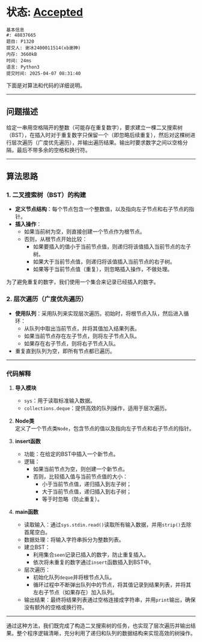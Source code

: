 # 状态: [Accepted](http://dsbpython.openjudge.cn/dspythonbook/solution/48837665/)

```
基本信息
#: 48837665
题目: P1320
提交人: 谢冰2400011514(xb谢神)
内存: 3660kB
时间: 24ms
语言: Python3
提交时间: 2025-04-07 08:31:40
```

​下面是对算法和代码的详细说明。

---

## 问题描述

给定一串用空格隔开的整数（可能存在重复数字），要求建立一棵二叉搜索树（BST），在插入时对于重复数字只保留一个（即忽略后续重复），然后对这棵树进行层次遍历（广度优先遍历），并输出遍历结果。输出时要求数字之间以空格分隔，最后不带多余的空格和换行符。

---

## 算法思路

### 1. 二叉搜索树（BST）的构建

- **定义节点结构**：每个节点包含一个整数值，以及指向左子节点和右子节点的指针。
- **插入操作**：
  - 如果当前树为空，则直接创建一个节点作为根节点。
  - 否则，从根节点开始比较：
    - 如果要插入的值小于当前节点值，则递归将该值插入当前节点的左子树。
    - 如果大于当前节点值，则递归将该值插入当前节点的右子树。
    - 如果等于当前节点值（重复），则忽略插入操作，不做处理。

为了避免重复的数字，我们使用一个集合来记录已经插入的数字。

### 2. 层次遍历（广度优先遍历）

- **使用队列**：采用队列来实现层次遍历。初始时，将根节点入队，然后进入循环：
  - 从队列中取出当前节点，并将其值加入结果列表。
  - 如果当前节点存在左子节点，则将左子节点入队。
  - 如果存在右子节点，则将右子节点入队。
- 重复直到队列为空，即所有节点都已遍历。

---

### 代码解释

1. **导入模块**  
   - `sys`：用于读取标准输入数据。  
   - `collections.deque`：提供高效的队列操作，适用于层次遍历。

2. **Node类**  
   定义了一个节点类`Node`，包含节点的值以及指向左子节点和右子节点的指针。

3. **insert函数**  
   - 功能：在给定的BST中插入一个新节点。
   - 逻辑：
     - 如果当前节点为空，则创建一个新节点。
     - 否则，比较插入值与当前节点值的大小：
       - 小于当前节点值，递归插入到左子树；
       - 大于当前节点值，递归插入到右子树；
       - 等于时忽略（防止重复）。

4. **main函数**  
   - 读取输入：通过`sys.stdin.read()`读取所有输入数据，并用`strip()`去除首尾空白。  
   - 数据处理：将输入字符串拆分为整数列表。
   - 建立BST：
     - 利用集合`seen`记录已插入的数字，防止重复插入。
     - 依次将未重复的数字通过`insert`函数插入到BST中。
   - 层次遍历：
     - 初始化队列`deque`并将根节点入队。
     - 循环过程中不断弹出队列中的节点，将其值记录到结果列表，并将其左右子节点（如果存在）加入队列。
   - 输出结果：最终将结果列表通过空格连接成字符串，并用`print`输出，确保没有额外的空格或换行符。

---

通过这种方法，我们既完成了构造二叉搜索树的任务，也实现了层次遍历并输出结果。整个程序逻辑清晰，充分利用了递归和队列的数据结构来实现高效的树操作。